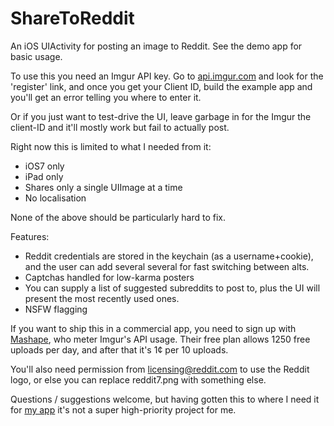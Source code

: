ShareToReddit
=============

An iOS UIActivity for posting an image to Reddit. See the demo app for basic usage.

To use this you need an Imgur API key. Go to [api.imgur.com](http://api.imgur.com) and look for the 'register' link, and once you get your Client ID, build the example app and you'll get an error telling you where to enter it.

Or if you just want to test-drive the UI, leave garbage in for the Imgur the client-ID and it'll mostly work but fail to actually post.

Right now this is limited to what I needed from it:
 - iOS7 only
 - iPad only
 - Shares only a single UIImage at a time
 - No localisation

None of the above should be particularly hard to fix.

Features:
 - Reddit credentials are stored in the keychain (as a username+cookie), and the user can add several several for fast switching between alts.
 - Captchas handled for low-karma posters
 - You can supply a list of suggested subreddits to post to, plus the UI will present the most recently used ones.
 - NSFW flagging

If you want to ship this in a commercial app, you need to sign up with [Mashape](https://www.mashape.com/imgur/apiv3), who meter Imgur's API usage.
Their free plan allows 1250 free uploads per day, and after that it's 1¢ per 10 uploads.

You'll also need permission from licensing@reddit.com to use the Reddit logo, or else you can replace reddit7.png with something else.

Questions / suggestions welcome, but having gotten this to where I need it for [my app](http://chunkyreader.com) it's not a super high-priority project for me.
